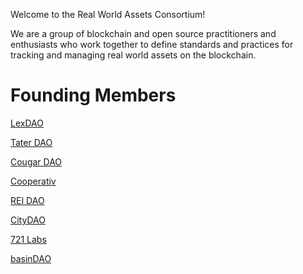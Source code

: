 Welcome to the Real World Assets Consortium!

We are a group of blockchain and open source practitioners and enthusiasts who work together to define standards and practices for tracking and managing real world assets on the blockchain.

# Founding Members

[LexDAO](https://www.lexdao.coop/)

[Tater DAO](https://twitter.com/taterdao)

[Cougar DAO](https://twitter.com/CougarDao)

[Cooperativ](https://cooperativ.io/)

[REI DAO](https://reidao.community/)

[CityDAO](https://www.citydao.io/)

[721 Labs](https://721.dev)

[basinDAO](https://basin.global)
